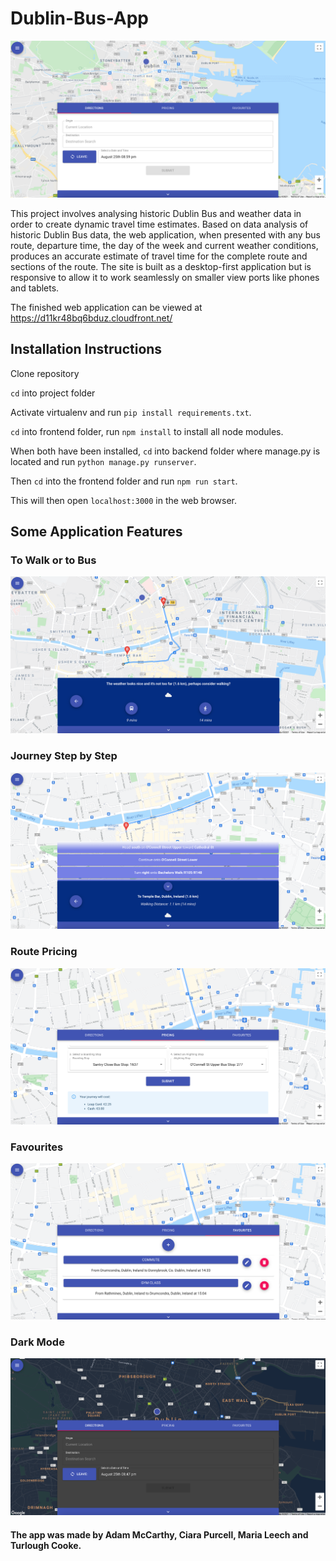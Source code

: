 # Dublin-Bus-App

![](./images/Homepage.png)

This project involves analysing historic Dublin Bus and weather data in order to create
dynamic travel time estimates. Based on data analysis of historic Dublin Bus data,
the web application, when presented with any bus route, departure time, the day of the week and
current weather conditions, produces an accurate estimate of travel time for the complete
route and sections of the route.
The site is built as a desktop-first application but is responsive to allow it to work seamlessly
on smaller view ports like phones and tablets.

The finished web application can be viewed at https://d11kr48bq6bduz.cloudfront.net/

## Installation Instructions

Clone repository

`cd` into project folder

Activate virtualenv and run `pip install requirements.txt`.

`cd` into frontend folder, run `npm install` to install all node modules.

When both have been installed, `cd` into backend folder where manage.py is located and
run `python manage.py runserver`.

Then `cd` into the frontend folder and run `npm run start`.

This will then open `localhost:3000` in the web browser.

## Some Application Features

### To Walk or to Bus

![](./images/WalkOrBus.png)

### Journey Step by Step

![](./images/JourneyPlanner.png)

### Route Pricing

![](./images/Pricing.png)

### Favourites

![](./images/Favorites.png)

### Dark Mode

![](./images/DarkMode.png)

#### The app was made by Adam McCarthy, Ciara Purcell, Maria Leech and Turlough Cooke.
